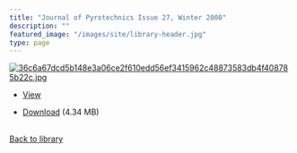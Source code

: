 ```yaml
---
title: "Journal of Pyrotechnics Issue 27, Winter 2008"
description: ""
featured_image: "/images/site/library-header.jpg"
type: page
---
```


<a href="https://drive.google.com/file/d/18aMaWc5-ta45HktSeEtPHirY6CoDmPcK/view" target="_blank">![36c6a67dcd5b148e3a06ce2f610edd56ef3415962c48873583db4f408785b22c.jpg](/images/library/36c6a67dcd5b148e3a06ce2f610edd56ef3415962c48873583db4f408785b22c.jpg)</a>
* <a href="https://drive.google.com/file/d/18aMaWc5-ta45HktSeEtPHirY6CoDmPcK/view" target="_blank">View</a>

* [Download](https://drive.google.com/uc?export=download&id=18aMaWc5-ta45HktSeEtPHirY6CoDmPcK) (4.34 MB)

<br />[Back to library](/library/)
